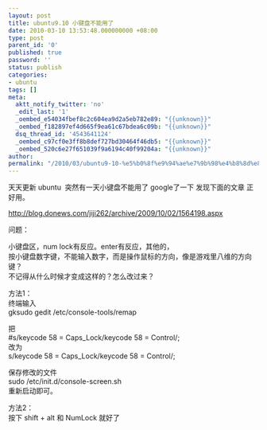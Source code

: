```yaml
---
layout: post
title: ubuntu9.10 小键盘不能用了
date: 2010-03-10 13:53:48.000000000 +08:00
type: post
parent_id: '0'
published: true
password: ''
status: publish
categories:
- ubuntu
tags: []
meta:
  aktt_notify_twitter: 'no'
  _edit_last: '1'
  _oembed_e54034fbef8c2c604ea9d2a5eb782e89: "{{unknown}}"
  _oembed_f182897ef4d665f9ea61c67bdea6c09b: "{{unknown}}"
  dsq_thread_id: '4543641124'
  _oembed_c97cf0e3ff8b8def727bd30464f46db5: "{{unknown}}"
  _oembed_520c6e27f651039f9a6194c40f99204a: "{{unknown}}"
author: 
permalink: "/2010/03/ubuntu9-10-%e5%b0%8f%e9%94%ae%e7%9b%98%e4%b8%8d%e8%83%bd%e7%94%a8%e4%ba%86.html"
---
```

天天更新 ubuntu &nbsp;突然有一天小键盘不能用了 google了一下 发现下面的文章 正好用。

http://blog.donews.com/jiji262/archive/2009/10/02/1564198.aspx

问题：

小键盘区，num lock有反应。enter有反应，其他的，  
按小键盘数字键，不能输入数字，而是操作鼠标的方向，像是游戏里八维的方向键？  
不记得从什么时候才变成这样的？怎么改过来？

方法1：  
终端输入  
gksudo gedit /etc/console-tools/remap

把  
#s/keycode 58 = Caps\_Lock/keycode 58 = Control/;  
改为  
s/keycode 58 = Caps\_Lock/keycode 58 = Control/;

保存修改的文件  
sudo /etc/init.d/console-screen.sh  
重新启动即可。

方法2：  
按下 shift + alt 和 NumLock 就好了

